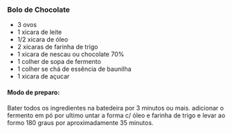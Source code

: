 
### Bolo de Chocolate 

*  3 ovos
* 1 xicara de leite
* 1/2 xicara de óleo
* 2 xicaras de farinha de trigo 
* 1 xicara de nescau ou chocolate 70%
* 1 colher de sopa de fermento
* 1 colher se chá de essência de baunilha 
* 1 xicara de açucar


#### Modo de preparo:

Bater todos os ingredientes na batedeira por 3 minutos ou mais.
adicionar o fermento em pó por ultimo
untar a forma c/ óleo e farinha de trigo e levar ao formo 180 graus por aproximadamente 35 minutos.

